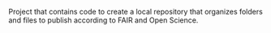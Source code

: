 Project that contains code to create a local repository that organizes folders and files to publish according to FAIR and Open Science.
